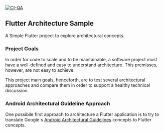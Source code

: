 [![CI-QA](https://github.com/BrunoGiacoboPinto/flutter-arch-sample/actions/workflows/ci.yml/badge.svg?branch=develop)](https://github.com/BrunoGiacoboPinto/flutter-arch-sample/actions/workflows/ci.yml)

## Flutter Architecture Sample

A Simple Flutter project to explore architectural concepts.

### Project Goals

In order for code to scale and to be maintainable, a software project must have a well-defined
and easy to understand architecture. This premisses, however, are not easy to achieve.

This project main goals, henceforth, are to test several architectural approaches and compare them in order to support a healthy technical discussion.

### Android Architectural Guideline Approach

One possibile first approach to architecture a Flutter application is to try to translate Google`s [Android Architectural Guidelines](https://developer.android.com/topic/architecture) concepts to Flutter concepts.
